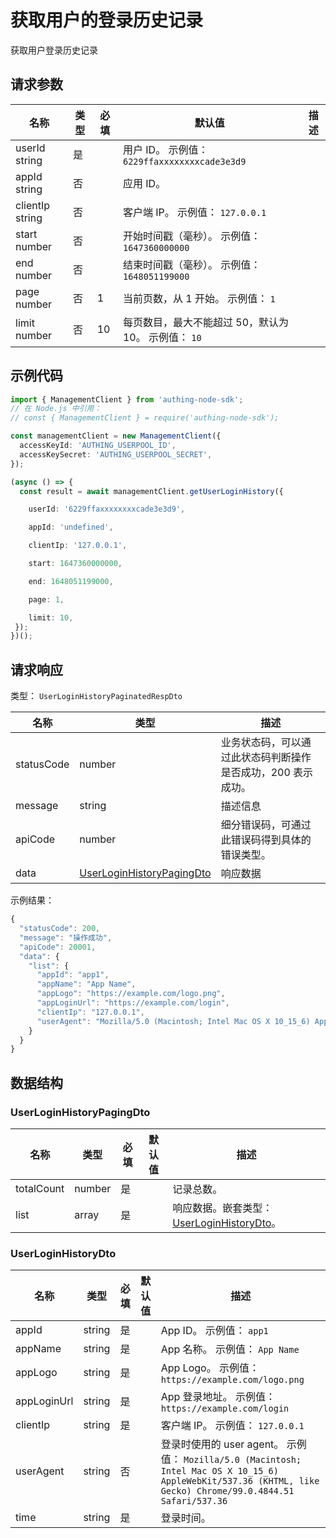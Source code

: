 # 获取用户的登录历史记录

<!--
  警告⚠️：
  不要直接修改该文档，
  https://github.com/Authing/authing-docs-factory
  使用该项目进行生成
-->

获取用户登录历史记录

## 请求参数

| 名称 | 类型 | 必填 | 默认值 | 描述 |
| ---- | ---- | ---- | ---- | ---- |
| userId  string  | 是 |  | 用户 ID。 示例值： `6229ffaxxxxxxxxcade3e3d9` |
| appId  string  | 否 |  | 应用 ID。  |
| clientIp  string  | 否 |  | 客户端 IP。 示例值： `127.0.0.1` |
| start  number  | 否 |  | 开始时间戳（毫秒）。 示例值： `1647360000000` |
| end  number  | 否 |  | 结束时间戳（毫秒）。 示例值： `1648051199000` |
| page  number  | 否 | 1 | 当前页数，从 1 开始。 示例值： `1` |
| limit  number  | 否 | 10 | 每页数目，最大不能超过 50，默认为 10。 示例值： `10` |


## 示例代码

```ts
import { ManagementClient } from 'authing-node-sdk';
// 在 Node.js 中引用：
// const { ManagementClient } = require('authing-node-sdk');

const managementClient = new ManagementClient({
  accessKeyId: 'AUTHING_USERPOOL_ID',
  accessKeySecret: 'AUTHING_USERPOOL_SECRET',
});

(async () => {
  const result = await managementClient.getUserLoginHistory({

    userId: '6229ffaxxxxxxxxcade3e3d9',

    appId: 'undefined',

    clientIp: '127.0.0.1',

    start: 1647360000000,

    end: 1648051199000,

    page: 1,

    limit: 10,
 });
})();
```



## 请求响应

类型： `UserLoginHistoryPaginatedRespDto`

| 名称 | 类型 | 描述 |
| ---- | ---- | ---- |
| statusCode | number | 业务状态码，可以通过此状态码判断操作是否成功，200 表示成功。 |
| message | string | 描述信息 |
| apiCode | number | 细分错误码，可通过此错误码得到具体的错误类型。 |
| data | <a href="#UserLoginHistoryPagingDto">UserLoginHistoryPagingDto</a> | 响应数据 |



示例结果：

```js
{
  "statusCode": 200,
  "message": "操作成功",
  "apiCode": 20001,
  "data": {
    "list": {
      "appId": "app1",
      "appName": "App Name",
      "appLogo": "https://example.com/logo.png",
      "appLoginUrl": "https://example.com/login",
      "clientIp": "127.0.0.1",
      "userAgent": "Mozilla/5.0 (Macintosh; Intel Mac OS X 10_15_6) AppleWebKit/537.36 (KHTML, like Gecko) Chrome/99.0.4844.51 Safari/537.36"
    }
  }
}
```

## 数据结构


### <a id="UserLoginHistoryPagingDto"></a> UserLoginHistoryPagingDto

| 名称 | 类型 | 必填 |默认值| 描述 |
| ---- |  ---- | ---- | --- | ---- |
| totalCount | number | 是 |  | 记录总数。   |
| list | array | 是 |  | 响应数据。嵌套类型：<a href="#UserLoginHistoryDto">UserLoginHistoryDto</a>。   |


### <a id="UserLoginHistoryDto"></a> UserLoginHistoryDto

| 名称 | 类型 | 必填 |默认值| 描述 |
| ---- |  ---- | ---- | --- | ---- |
| appId | string | 是 |  | App ID。 示例值： `app1`  |
| appName | string | 是 |  | App 名称。 示例值： `App Name`  |
| appLogo | string | 是 |  | App Logo。 示例值： `https://example.com/logo.png`  |
| appLoginUrl | string | 是 |  | App 登录地址。 示例值： `https://example.com/login`  |
| clientIp | string | 是 |  | 客户端 IP。 示例值： `127.0.0.1`  |
| userAgent | string | 否 |  | 登录时使用的 user agent。 示例值： `Mozilla/5.0 (Macintosh; Intel Mac OS X 10_15_6) AppleWebKit/537.36 (KHTML, like Gecko) Chrome/99.0.4844.51 Safari/537.36`  |
| time | string | 是 |  | 登录时间。   |



